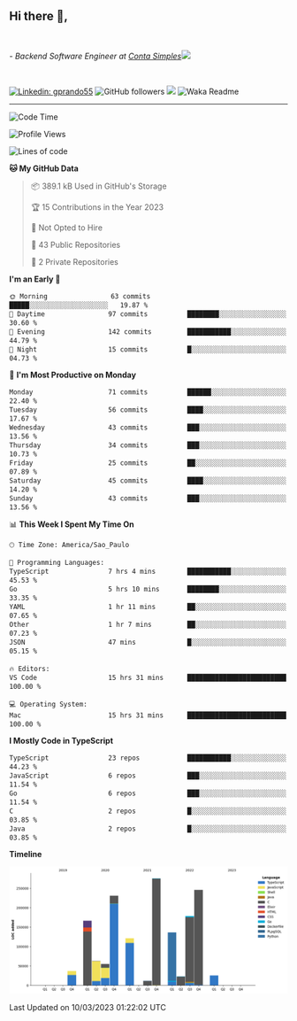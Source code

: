<h2>Hi there  👋,</h2> </br>

<p><em>- Backend Software Engineer at <a href="https://contasimples.com">Conta Simples</a><img src="https://media.giphy.com/media/WUlplcMpOCEmTGBtBW/giphy.gif" width="30"> 
</em></p></br>


[![Linkedin: gprando55](https://img.shields.io/badge/-gprando55-blue?style=flat-square&logo=Linkedin&logoColor=white&link=https://www.linkedin.com/in/gprando55/)](https://www.linkedin.com/in/gprando55)
![GitHub followers](https://img.shields.io/github/followers/gprando55?label=Follow&style=social)
![](https://visitor-badge.glitch.me/badge?page_id=gprando55.gprando55)
![Waka Readme](https://github.com/gprando55/gprando55/workflows/Waka%20Readme/badge.svg)

---
<!--START_SECTION:waka-->
![Code Time](http://img.shields.io/badge/Code%20Time-2%2C266%20hrs%209%20mins-blue)

![Profile Views](http://img.shields.io/badge/Profile%20Views-2-blue)

![Lines of code](https://img.shields.io/badge/From%20Hello%20World%20I%27ve%20Written--32.8%20million%20lines%20of%20code-blue)

**🐱 My GitHub Data** 

> 📦 389.1 kB Used in GitHub's Storage 
 > 
> 🏆 15 Contributions in the Year 2023
 > 
> 🚫 Not Opted to Hire
 > 
> 📜 43 Public Repositories 
 > 
> 🔑 2 Private Repositories 
 > 
**I'm an Early 🐤** 

```text
🌞 Morning                63 commits          █████░░░░░░░░░░░░░░░░░░░░   19.87 % 
🌆 Daytime                97 commits          ████████░░░░░░░░░░░░░░░░░   30.60 % 
🌃 Evening                142 commits         ███████████░░░░░░░░░░░░░░   44.79 % 
🌙 Night                  15 commits          █░░░░░░░░░░░░░░░░░░░░░░░░   04.73 % 
```
📅 **I'm Most Productive on Monday** 

```text
Monday                   71 commits          ██████░░░░░░░░░░░░░░░░░░░   22.40 % 
Tuesday                  56 commits          ████░░░░░░░░░░░░░░░░░░░░░   17.67 % 
Wednesday                43 commits          ███░░░░░░░░░░░░░░░░░░░░░░   13.56 % 
Thursday                 34 commits          ███░░░░░░░░░░░░░░░░░░░░░░   10.73 % 
Friday                   25 commits          ██░░░░░░░░░░░░░░░░░░░░░░░   07.89 % 
Saturday                 45 commits          ████░░░░░░░░░░░░░░░░░░░░░   14.20 % 
Sunday                   43 commits          ███░░░░░░░░░░░░░░░░░░░░░░   13.56 % 
```


📊 **This Week I Spent My Time On** 

```text
🕑︎ Time Zone: America/Sao_Paulo

💬 Programming Languages: 
TypeScript               7 hrs 4 mins        ███████████░░░░░░░░░░░░░░   45.53 % 
Go                       5 hrs 10 mins       ████████░░░░░░░░░░░░░░░░░   33.35 % 
YAML                     1 hr 11 mins        ██░░░░░░░░░░░░░░░░░░░░░░░   07.65 % 
Other                    1 hr 7 mins         ██░░░░░░░░░░░░░░░░░░░░░░░   07.23 % 
JSON                     47 mins             █░░░░░░░░░░░░░░░░░░░░░░░░   05.15 % 

🔥 Editors: 
VS Code                  15 hrs 31 mins      █████████████████████████   100.00 % 

💻 Operating System: 
Mac                      15 hrs 31 mins      █████████████████████████   100.00 % 
```

**I Mostly Code in TypeScript** 

```text
TypeScript               23 repos            ███████████░░░░░░░░░░░░░░   44.23 % 
JavaScript               6 repos             ███░░░░░░░░░░░░░░░░░░░░░░   11.54 % 
Go                       6 repos             ███░░░░░░░░░░░░░░░░░░░░░░   11.54 % 
C                        2 repos             █░░░░░░░░░░░░░░░░░░░░░░░░   03.85 % 
Java                     2 repos             █░░░░░░░░░░░░░░░░░░░░░░░░   03.85 % 
```



**Timeline**

![Lines of Code chart](https://raw.githubusercontent.com/gprando55/gprando55/master/assets/bar_graph.png)


 Last Updated on 10/03/2023 01:22:02 UTC
<!--END_SECTION:waka-->
